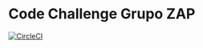 # Code Challenge Grupo ZAP

[![CircleCI](https://circleci.com/gh/RaphaelCarvalho132/eng-zap-challenge-kotlin.svg?style=svg&circle-token=c4d38a1c148b958bbeaf44929d1d94e1539ff361)](https://circleci.com/gh/RaphaelCarvalho132/eng-zap-challenge-kotlin)
